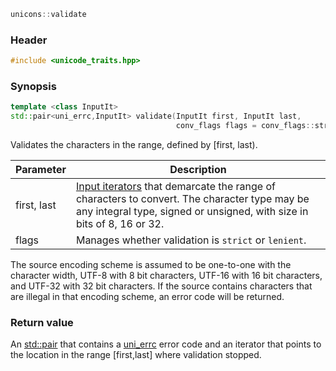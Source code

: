 ```c++
unicons::validate
```

### Header

```c++
#include <unicode_traits.hpp>
```

### Synopsis
```c++
template <class InputIt>
std::pair<uni_errc,InputIt> validate(InputIt first, InputIt last, 
                                     conv_flags flags = conv_flags::strict) 
```
Validates the characters in the range, defined by [first, last).

Parameter|Description
------------------------------------|------------------------------
first, last | [Input iterators](http://en.cppreference.com/w/cpp/concept/InputIterator) that demarcate the range of characters to convert. The character type may be any integral type, signed or unsigned, with size in bits of 8, 16 or 32. 
flags       | Manages whether validation is `strict` or `lenient`.

The source encoding scheme is assumed to be one-to-one with the character width, UTF-8 with 8 bit characters, UTF-16 with 16 bit characters, and UTF-32 with 32 bit characters. If the source contains characters that are illegal in that encoding scheme, an error code will be returned.

### Return value

An [std::pair](http://en.cppreference.com/w/cpp/utility/pair) that contains a [uni_errc](uni_errc) error code and an iterator that points to the location in the range [first,last] where validation stopped. 
